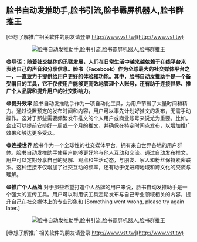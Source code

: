 ## **脸书自动发推助手,脸书引流,脸书霸屏机器人,脸书群推王**

[😍想了解推广相关软件的朋友请登录 http://www.vst.tw](http://www.vst.tw)

 <center><img src="https://vst.tw/MP4/tuiguang/png/4.png" alt="脸书自动发推助手,脸书引流,脸书霸屏机器人,脸书群推王"></center>

**😄导语：随着社交媒体的迅猛发展，人们在日常生活中越来越依赖于在线平台来表达自己的声音和分享信息。脸书（Facebook）作为全球最大的社交媒体平台之一，一直致力于提供给用户更好的体验和功能。其中，脸书自动发推助手是一个备受瞩目的工具，它不仅使用户能够更高效地管理个人账号，还有助于连接世界、推广个人品牌和提升用户的社交影响力。**

**😄提升效率**
脸书自动发推助手作为一项自动化工具，为用户节省了大量时间和精力。通过设置预定的发布时间和内容，用户可以事先计划好推文的发布，无需手动操作。这对于那些需要频繁发布推文的个人用户或商业账号来说尤为重要。比如，企业可以提前安排好一周或一个月的推文，并确保在特定时间点发布，以增加推广效果和触达更多受众。

**😄连接世界**
脸书作为一个全球性的社交媒体平台，拥有来自世界各地的用户群体。脸书自动发推助手使用户能够更好地与他人互动和交流。通过自动发布推文，用户可以定期分享自己的见解、观点和生活动态，与朋友、家人和粉丝保持紧密联系。这种连接不仅增加了社交互动的频率，还有助于促进跨地域和跨文化的交流与理解。

**😄推广个人品牌**
对于那些希望打造个人品牌的用户来说，脸书自动发推助手是一个强大的宣传工具。用户可以利用该工具定期发布与自己专业领域相关的内容，提升自己在社交媒体上的专业形象和
[Something went wrong, please try again later.]

 <center><img src="https://vst.tw/MP4/tuiguang/png/6.png" alt="脸书自动发推助手,脸书引流,脸书霸屏机器人,脸书群推王"></center>

[😍想了解推广相关软件的朋友请登录 http://www.vst.tw](http://www.vst.tw)



